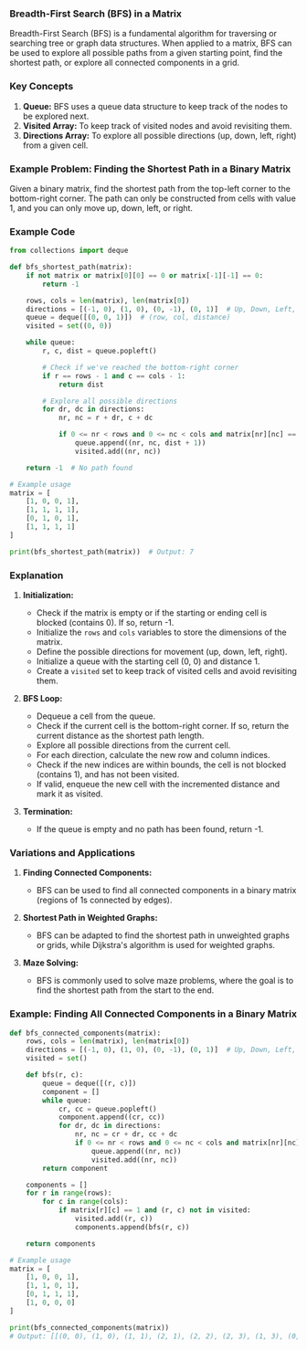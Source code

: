 ### Breadth-First Search (BFS) in a Matrix

Breadth-First Search (BFS) is a fundamental algorithm for traversing or searching tree or graph data structures. When applied to a matrix, BFS can be used to explore all possible paths from a given starting point, find the shortest path, or explore all connected components in a grid.

### Key Concepts

1. **Queue:** BFS uses a queue data structure to keep track of the nodes to be explored next.
2. **Visited Array:** To keep track of visited nodes and avoid revisiting them.
3. **Directions Array:** To explore all possible directions (up, down, left, right) from a given cell.

### Example Problem: Finding the Shortest Path in a Binary Matrix

Given a binary matrix, find the shortest path from the top-left corner to the bottom-right corner. The path can only be constructed from cells with value 1, and you can only move up, down, left, or right.

### Example Code

```python
from collections import deque

def bfs_shortest_path(matrix):
    if not matrix or matrix[0][0] == 0 or matrix[-1][-1] == 0:
        return -1

    rows, cols = len(matrix), len(matrix[0])
    directions = [(-1, 0), (1, 0), (0, -1), (0, 1)]  # Up, Down, Left, Right
    queue = deque([(0, 0, 1)])  # (row, col, distance)
    visited = set((0, 0))

    while queue:
        r, c, dist = queue.popleft()

        # Check if we've reached the bottom-right corner
        if r == rows - 1 and c == cols - 1:
            return dist

        # Explore all possible directions
        for dr, dc in directions:
            nr, nc = r + dr, c + dc

            if 0 <= nr < rows and 0 <= nc < cols and matrix[nr][nc] == 1 and (nr, nc) not in visited:
                queue.append((nr, nc, dist + 1))
                visited.add((nr, nc))

    return -1  # No path found

# Example usage
matrix = [
    [1, 0, 0, 1],
    [1, 1, 1, 1],
    [0, 1, 0, 1],
    [1, 1, 1, 1]
]

print(bfs_shortest_path(matrix))  # Output: 7
```

### Explanation

1. **Initialization:**
   - Check if the matrix is empty or if the starting or ending cell is blocked (contains 0). If so, return -1.
   - Initialize the `rows` and `cols` variables to store the dimensions of the matrix.
   - Define the possible directions for movement (up, down, left, right).
   - Initialize a queue with the starting cell (0, 0) and distance 1.
   - Create a `visited` set to keep track of visited cells and avoid revisiting them.

2. **BFS Loop:**
   - Dequeue a cell from the queue.
   - Check if the current cell is the bottom-right corner. If so, return the current distance as the shortest path length.
   - Explore all possible directions from the current cell.
   - For each direction, calculate the new row and column indices.
   - Check if the new indices are within bounds, the cell is not blocked (contains 1), and has not been visited.
   - If valid, enqueue the new cell with the incremented distance and mark it as visited.

3. **Termination:**
   - If the queue is empty and no path has been found, return -1.

### Variations and Applications

1. **Finding Connected Components:**
   - BFS can be used to find all connected components in a binary matrix (regions of 1s connected by edges).

2. **Shortest Path in Weighted Graphs:**
   - BFS can be adapted to find the shortest path in unweighted graphs or grids, while Dijkstra's algorithm is used for weighted graphs.

3. **Maze Solving:**
   - BFS is commonly used to solve maze problems, where the goal is to find the shortest path from the start to the end.

### Example: Finding All Connected Components in a Binary Matrix

```python
def bfs_connected_components(matrix):
    rows, cols = len(matrix), len(matrix[0])
    directions = [(-1, 0), (1, 0), (0, -1), (0, 1)]  # Up, Down, Left, Right
    visited = set()

    def bfs(r, c):
        queue = deque([(r, c)])
        component = []
        while queue:
            cr, cc = queue.popleft()
            component.append((cr, cc))
            for dr, dc in directions:
                nr, nc = cr + dr, cc + dc
                if 0 <= nr < rows and 0 <= nc < cols and matrix[nr][nc] == 1 and (nr, nc) not in visited:
                    queue.append((nr, nc))
                    visited.add((nr, nc))
        return component

    components = []
    for r in range(rows):
        for c in range(cols):
            if matrix[r][c] == 1 and (r, c) not in visited:
                visited.add((r, c))
                components.append(bfs(r, c))

    return components

# Example usage
matrix = [
    [1, 0, 0, 1],
    [1, 1, 0, 1],
    [0, 1, 1, 1],
    [1, 0, 0, 0]
]

print(bfs_connected_components(matrix))
# Output: [[(0, 0), (1, 0), (1, 1), (2, 1), (2, 2), (2, 3), (1, 3), (0, 3)], [(3, 0)]]
```